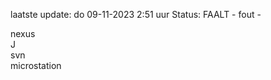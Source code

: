 laatste update: 
do 09-11-2023  2:51   uur 
Status: FAALT - fout - 
<div class="service R">nexus</div><div class="service R">J</div><div class="service R">svn</div><div class="service Y">microstation</div>